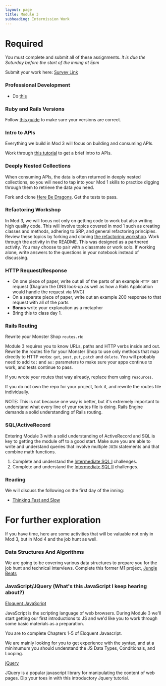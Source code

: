 ```yaml
---
layout: page
title: Module 3
subheading: Intermission Work
---
```


# Required

You must complete and submit all of these assignments. *It is due the Saturday before the start of the inning at 5pm*

Submit your work here: [Survey Link](https://forms.gle/XFpSYyKY3NtmWQVd8)

### Professional Development

* Do [this](https://github.com/turingschool/career-development-curriculum/blob/master/module_three/pre_work.md)

### Ruby and Rails Versions

Follow [this guide](./ruby_and_rails_versions) to make sure your versions are correct.

### Intro to APIs

Everything we build in Mod 3 will focus on building and consuming APIs.

Work through [this tutorial](https://gist.github.com/BrianZanti/e9d73508062fdcb78225906a6d97686d) to get a brief intro to APIs.

### Deeply Nested Collections

When consuming APIs, the data is often returned in deeply nested collections, so you will need to tap into your Mod 1 skills to practice digging through them to retrieve the data you need.

Fork and clone [Here Be Dragons](https://github.com/turingschool-examples/here-be-dragons). Get the tests to pass.

### Refactoring Workshop

In Mod 3, we will focus not only on getting code to work but also writing high quality code. This will involve topics covered in mod 1 such as creating classes and methods, adhering to SRP, and general refactoring principles. Review these topics by forking and cloning [the refactoring workshop](https://github.com/turingschool-examples/neos). Work through the activity in the README. This was designed as a partnered activity. You may choose to pair with a classmate or work solo. If working alone, write answers to the questions in your notebook instead of discussing.

### HTTP Request/Response

* On one piece of paper, write out all of the parts of an example `HTTP GET` request (Diagram the DNS look-up as well as how a Rails Application would handle the request via MVC)
* On a separate piece of paper, write out an example 200 response to that request with all of the parts
* **Bonus** write your explanation as a metaphor
* Bring this to class day 1.

### Rails Routing

Rewrite your Monster Shop `routes.rb`:

Module 3 requires you to know URLs, paths and HTTP verbs inside and out. Rewrite the routes file for your Monster Shop to use only methods that map directly to HTTP verbs: `get`, `post`, `put`, `patch` and `delete`. You will probably need to add `to:` and `as:` parameters to make sure your apps continue to work, and tests continue to pass.

If you wrote your routes that way already, replace them using `resources`.

If you do not own the repo for your project, fork it, and rewrite the routes file individually.

NOTE: This is not because one way is better, but it's extremely important to understand what every line of your routes file is doing. Rails Engine demands a solid understanding of Rails routing.

### SQL/ActiveRecord

Entering Module 3 with a solid understanding of ActiveRecord and SQL is key to getting the module off to a good start. Make sure you are able to write and understand queries that involve multiple `JOIN` statements and that combine math functions.

1. Complete and understand the [Intermediate SQL I](https://github.com/turingschool/lesson_plans/blob/master/ruby_03-professional_rails_applications/intermediate_sql.md) challenges.
1. Complete and understand the [Intermediate SQL II](https://gist.github.com/case-eee/5affe7fd452336cef2c88121e8d49f5d) challenges.

### Reading

We will discuss the following on the first day of the inning:

* [Thinking Fast and Slow](https://drive.google.com/file/d/1tBU_FF_kYLHltyvc6ZEPfb3LiYYQRreT/view?usp=sharing)

# For further exploration

If you have time, here are some activities that will be valuable not only in Mod 3, but in Mod 4 and the job hunt as well.

### Data Structures And Algorithms

We are going to be covering various data structures to prepare you for the job hunt and technical interviews. Complete this former M1 project, [Jungle Beats](https://backend.turing.io/module1/projects/jungle_beat)

### JavaScript/JQuery (What's this JavaScript I keep hearing about?)

[Eloquent JavaScript](http://eloquentjavascript.net/)

JavaScript is the scripting language of web browsers. During Module 3 we'll start getting our first introductions to JS and we'd like you to work through some basic materials as a preparation.

You are to complete Chapters 1-5 of Eloquent Javascript.

We are mainly looking for you to get experience with the syntax, and at a minimumum you should understand the JS Data Types, Conditionals, and Looping.

[jQuery](https://www.tutorialrepublic.com/jquery-tutorial/jquery-syntax.php)

JQuery is a popular javascript library for manipulating the content of web pages. Dip your toes in with this introductory Jquery tutorial.
